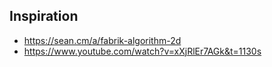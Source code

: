 ## Inspiration
* https://sean.cm/a/fabrik-algorithm-2d
* https://www.youtube.com/watch?v=xXjRlEr7AGk&t=1130s
